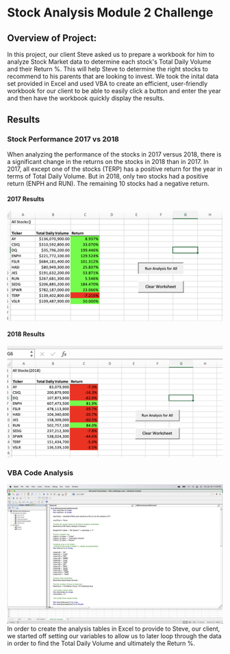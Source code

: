 # Stock Analysis Module 2 Challenge

## Overview of Project:
In this project, our client Steve asked us to prepare a workbook for him to analyze Stock Market data to determine each stock's Total Daily Volume and their Return %. This will help Steve to determine the right stocks to recommend to his parents that are looking to invest. We took the inital data set provided in Excel and used VBA to create an efficient, user-friendly workbook for our client to be able to easily click a button and enter the year and then have the workbook quickly display the results. 

## Results
### **Stock Performance 2017 vs 2018**
When analyzing the performance of the stocks in 2017 versus 2018, there is a significant change in the returns on the stocks in 2018 than in 2017. In 2017, all except one of the stocks (TERP) has a positive return for the year in terms of Total Daily Volume. But in 2018, only two stocks had a positive return (ENPH and RUN). The remaining 10 stocks had a negative return. 

#### **2017 Results**
![2017 Results](./Resources/VBA_Challenge_2017_Results.png)

#### **2018 Results** 
![2018 Results](./Resources/VBA_Challenge_2018_Results.png)

### **VBA Code Analysis**
![Setting Variables](./Resources/VBA_Challenge_Setting%20Variables.png)
In order to create the analysis tables in Excel to provide to Steve, our client, we started off setting our variables to allow us to later loop through the data in order to find the Total Daily Volume and ultimately the Return %. 